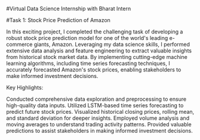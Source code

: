 #Virtual Data Science Internship with Bharat Intern

#Task 1: Stock Price Prediction of Amazon

In this exciting project, I completed the challenging task of developing a robust stock price prediction model for one of the world's leading e-commerce giants, Amazon. Leveraging my data science skills, I performed extensive data analysis and feature engineering to extract valuable insights from historical stock market data. By implementing cutting-edge machine learning algorithms, including time series forecasting techniques, I accurately forecasted Amazon's stock prices, enabling stakeholders to make informed investment decisions.

Key Highlights:

Conducted comprehensive data exploration and preprocessing to ensure high-quality data inputs.
Utilized LSTM-based time series forecasting to predict future stock prices.
Visualized historical closing prices, rolling mean, and standard deviation for deeper insights.
Employed volume analysis and moving averages to understand trading activity patterns.
Provided valuable predictions to assist stakeholders in making informed investment decisions.
